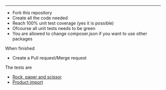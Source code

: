 
-----------------------------------

* Fork this repository
* Create all the code needed
* Reach 100% unit test coverage (yes it is possible)
* Ofcourse all unit tests needs to be green
* You are allowed to change composer.json if you want to use other packages
 
When finished

* Create a Pull request/Merge request

The tests are 

* [Rock, paper and scissor](src/RPS)
* [Product import](src/Import)
